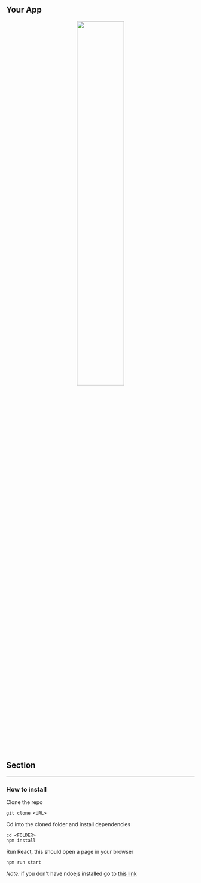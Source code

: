 ## Your App

<p align="center"><img src="screenshots/main.png" width="50%"/></p>

## Section

---

### How to install

Clone the repo
```shell
git clone <URL>
```

Cd into the cloned folder and install dependencies
```shell
cd <FOLDER>
npm install
```

Run React, this should open a page in your browser
```shell
npm run start
```

_Note:_ if you don't have ndoejs installed go to [this link](https://nodejs.org/en/download/)